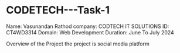 # CODETECH---Task-1
Name: Vasunandan Rathod
company: CODTECH IT SOLUTIONS
ID: CT4WD3314
Domain: Web Development 
Duration: June To July 2024

Overview of the Project
the project is social media platform
